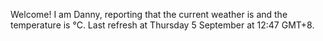 Welcome! I am Danny, reporting that the current weather is  and the temperature is °C.
Last refresh at Thursday 5 September at 12:47 GMT+8.